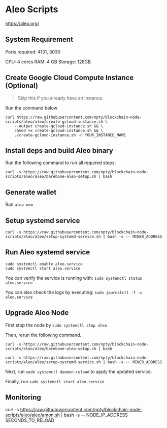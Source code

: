 # Aleo Scripts

https://aleo.org/

## System Requirement

Ports required: 4131, 3030

CPU: 4 cores
RAM: 4 GB
Storage: 128GB

## Create Google Cloud Compute Instance (Optional)

> Skip this if you already have an instance.

Run the command below

```
curl https://raw.githubusercontent.com/npty/blockchain-node-scripts/aleo/aleo/create-gcloud-instance.sh \
    --output create-gcloud-instance.sh && \
    chmod +x create-gcloud-instance.sh && \
    ./create-gcloud-instance.sh -n YOUR_INSTANCE_NAME
```

## Install deps and build Aleo binary

Run the following command to run all required steps:

`curl -s https://raw.githubusercontent.com/npty/blockchain-node-scripts/aleo/aleo/barebone-aleo-setup.sh | bash`

## Generate wallet

Run `aleo new`

## Setup systemd service

`curl -s https://raw.githubusercontent.com/npty/blockchain-node-scripts/aleo/aleo/setup-systemd-service.sh | bash -s -- MINER_ADDRESS`

## Run Aleo systemd service

```
sudo systemctl enable aleo.service
sudo systemctl start aleo.service
```

You can verify the service is running with:
`sudo systemctl status aleo.service`

You can also check the logs by executing:
`sudo journalctl -f -u aleo.service`

## Upgrade Aleo Node

First stop the node by `sudo systemctl stop aleo`

Then, rerun the following command.

`curl -s https://raw.githubusercontent.com/npty/blockchain-node-scripts/aleo/aleo/barebone-aleo-setup.sh | bash`

`curl -s https://raw.githubusercontent.com/npty/blockchain-node-scripts/aleo/aleo/setup-systemd-service.sh | bash -s -- MINER_ADDRESS`

Next, run `sudo systemctl daemon-reload` to apply the updated service.

Finally, run `sudo systemctl start aleo.service`

## Monitoring

curl -s https://raw.githubusercontent.com/npty/blockchain-node-scripts/aleo/aleo/amon.sh | bash -s -- NODE_IP_ADDRESS SECONDS_TO_RELOAD
